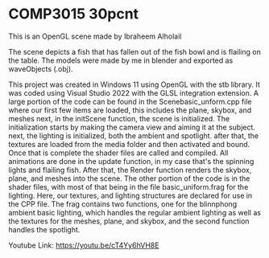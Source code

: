 # COMP3015 30pcnt
 
This is an OpenGL scene made by Ibraheem Alholail

The scene depicts a fish that has fallen out of the fish bowl and is flailing on the table.
The models were made by me in blender and exported as waveObjects (.obj).

This project was created in Windows 11 using OpenGL with the stb library.
It was coded using Visual Studio 2022 with the GLSL integration extension.
A large portion of the code can be found in the Scenebasic_unform.cpp file where our first few items are loaded, this includes the plane, skybox, and meshes
next, in the initScene function, the scene is initialized. The initialization starts by making the camera view and aiming it at the subject. next, the 
lighting is initialized, both the ambient and spotlight. after that, the textures are loaded from the media folder and then activated and bound. Once that is complete the shader files are called and compiled. All animations are done in the update function, in my case that's the spinning lights and flailing fish. After that, the Render function renders the skybox, plane, and meshes into the scene. 
The other portion of the code is in the shader files, with most of that being in the file basic_uniform.frag for the lighting. Here, our textures, and lighting structures are declared for use in the CPP file. The frag contains two functions, one for the blinnphong ambient basic lighting, which handles the regular ambient lighting as well as the textures for the meshes, plane, and skybox, and the second function handles the spotlight.

Youtube Link: https://youtu.be/cT4Yy6hVH8E


